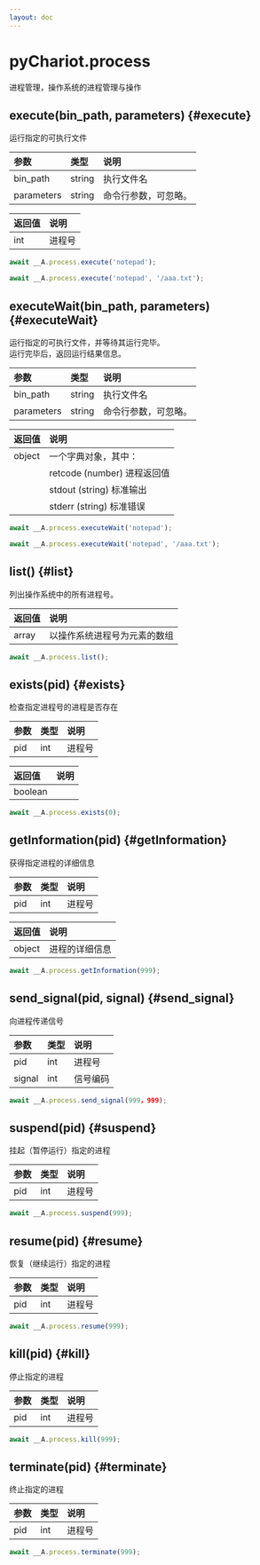 ```yaml
---
layout: doc
---
```


# pyChariot.process

进程管理，操作系统的进程管理与操作

## execute(bin_path, parameters) <Badge type="tip" text="Since 25.3.5.1" /> {#execute}

运行指定的可执行文件

| 参数         | 类型     | 说明         |
|:-----------|:-------|:-----------|
| bin_path   | string | 执行文件名      |   
| parameters | string | 命令行参数，可忽略。 |   

| 返回值 | 说明  |
|:----|:----|
| int | 进程号 |

```javascript
await __A.process.execute('notepad');
```

```javascript
await __A.process.execute('notepad', '/aaa.txt');
```

## executeWait(bin_path, parameters) <Badge type="tip" text="Since 25.3.5.1" /> {#executeWait}

运行指定的可执行文件，并等待其运行完毕。<br />运行完毕后，返回运行结果信息。

| 参数         | 类型     | 说明         |
|:-----------|:-------|:-----------|
| bin_path   | string | 执行文件名      |   
| parameters | string | 命令行参数，可忽略。 |   

| 返回值    | 说明                     |
|:-------|:-----------------------|
| object | 一个字典对象，其中：             |
|        | retcode (number) 进程返回值 |
|        | stdout (string) 标准输出   |
|        | stderr (string) 标准错误   |

```javascript
await __A.process.executeWait('notepad');
```

```javascript
await __A.process.executeWait('notepad', '/aaa.txt');
```

## list() <Badge type="tip" text="Since 25.3.5.1" /> {#list}

列出操作系统中的所有进程号。

| 返回值   | 说明             |
|:------|:---------------|
| array | 以操作系统进程号为元素的数组 |

```javascript
await __A.process.list();
```

## exists(pid) <Badge type="tip" text="Since 25.3.5.1" /> {#exists}

检查指定进程号的进程是否存在

| 参数  | 类型  | 说明  |
|:----|:----|:----|
| pid | int | 进程号 |   

| 返回值     | 说明 |
|:--------|:---|
| boolean |    |

```javascript
await __A.process.exists(0);
```

## getInformation(pid) <Badge type="tip" text="Since 25.3.5.1" /> {#getInformation}

获得指定进程的详细信息

| 参数  | 类型  | 说明  |
|:----|:----|:----|
| pid | int | 进程号 |   

| 返回值    | 说明      |
|:-------|:--------|
| object | 进程的详细信息 |

```javascript
await __A.process.getInformation(999);
```

## send_signal(pid, signal) <Badge type="tip" text="Since 25.3.5.1" /> {#send_signal}

向进程传递信号

| 参数     | 类型  | 说明   |
|:-------|:----|:-----|
| pid    | int | 进程号  |   
| signal | int | 信号编码 |   

```javascript
await __A.process.send_signal(999，999);
```

## suspend(pid) <Badge type="tip" text="Since 25.3.5.1" /> {#suspend}

挂起（暂停运行）指定的进程

| 参数  | 类型  | 说明  |
|:----|:----|:----|
| pid | int | 进程号 |   

```javascript
await __A.process.suspend(999);
```

## resume(pid) <Badge type="tip" text="Since 25.3.5.1" /> {#resume}

恢复（继续运行）指定的进程

| 参数  | 类型  | 说明  |
|:----|:----|:----|
| pid | int | 进程号 |   

```javascript
await __A.process.resume(999);
```

## kill(pid) <Badge type="tip" text="Since 25.3.5.1" /> {#kill}

停止指定的进程

| 参数  | 类型  | 说明  |
|:----|:----|:----|
| pid | int | 进程号 |   

```javascript
await __A.process.kill(999);
```

## terminate(pid) <Badge type="tip" text="Since 25.3.5.1" /> {#terminate}

终止指定的进程

| 参数  | 类型  | 说明  |
|:----|:----|:----|
| pid | int | 进程号 |   

```javascript
await __A.process.terminate(999);
```